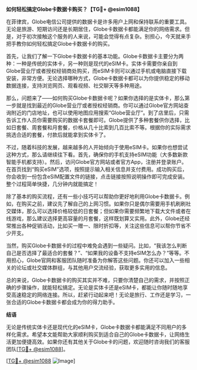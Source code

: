 **如何轻松搞定Globe卡数据卡购买？【TG💪+ @esim1088】**

在菲律宾，Globe电信公司提供的数据卡是许多用户上网和保持联系的重要工具。无论是旅游、短期访问还是长期居住，Globe卡数据卡都能满足你的网络需求。但是，对于初次接触这个服务的人来说，可能会觉得有点复杂。别担心，今天就来手把手教你如何轻松搞定Globe卡数据卡的购买。

首先，让我们了解一下Globe卡数据卡的基本功能。Globe卡数据卡主要分为两种：一种是传统的实体卡，另一种则是现代的eSIM卡。实体卡需要你亲自到Globe营业厅或者授权经销商处购买，而eSIM卡则可以通过手机或电脑直接下载安装，非常方便。无论选择哪种方式，Globe卡数据卡都可以为你提供稳定的移动数据连接，支持浏览网页、观看视频、社交聊天等多种用途。

那么，问题来了——如何购买Globe卡数据卡呢？如果你选择的是实体卡，那么第一步就是找到最近的Globe营业厅或者授权经销商。你可以通过Globe官方网站查询附近的门店地址，也可以使用地图应用搜索“Globe营业厅”。到了店里后，只需告诉工作人员你需要购买的数据卡套餐即可。Globe提供了多种套餐供你选择，比如日套餐、周套餐和月套餐，价格从几十比索到几百比索不等。根据你的实际需求挑选合适的套餐，付款后就能拿到实体卡了。

不过，随着科技的发展，越来越多的人开始倾向于使用eSIM卡。如果你也想尝试这种方式，那么请继续往下看。首先，确保你的手机支持eSIM功能（大多数新款智能手机都支持）。然后，访问Globe官方网站或者官方App，注册并登录账户。在首页找到“购买eSIM”选项，按照提示输入相关信息并支付费用。成功购买后，你会收到一份包含eSIM配置文件的链接，点击链接按照说明操作即可完成安装。整个过程简单快捷，几分钟内就能搞定！

除了基本的购买流程，还有一些小技巧可以帮助你更好地利用Globe卡数据卡。例如，在购买之前，建议先了解自己的上网习惯。如果你只是偶尔需要用手机刷刷社交媒体，那么可以选择价格较低的日套餐；但如果你需要频繁地下载大文件或者在线游戏，那么建议选择更高容量的月套餐，这样既划算又实用。此外，Globe还经常推出各种促销活动，比如买一赠一、限时折扣等，关注这些信息可以帮你节省不少开支。

当然，购买Globe卡数据卡的过程中难免会遇到一些疑问。比如，“我该怎么判断自己是否选择了最适合的套餐？”、“如果我的设备不支持eSIM怎么办？”等等。不用担心，Globe官网和客服团队随时准备为你解答这些问题。你还可以加入一些相关的论坛或社交媒体群组，与其他用户交流经验，获取更多实用的信息。

总的来说，Globe卡数据卡的购买其实并不难，只要你清楚自己的需求，并按照正确的步骤操作，就能轻松搞定。无论是实体卡还是eSIM卡，都能让你随时随地享受高速稳定的网络连接。所以，赶紧行动起来吧！无论是旅行、工作还是学习，一张合适的Globe卡数据卡都会成为你的得力助手。

**结语**

无论是传统实体卡还是现代化的eSIM卡，Globe卡数据卡都能满足不同用户的多样化需求。希望本文能帮助大家顺利购买到适合自己的Globe卡数据卡，让网络生活更加便捷高效。如果你还有其他关于Globe卡的问题，欢迎随时咨询我们的客服团队[[TG💪+ @esim1088](https://t.me/s/esim1088)]。

[[TG💪+ @esim1088](https://t.me/s/esim1088) ![Image](https://i.postimg.cc/4NQfJmqS/Snipaste-2025-05-13-00-14-12.png)]